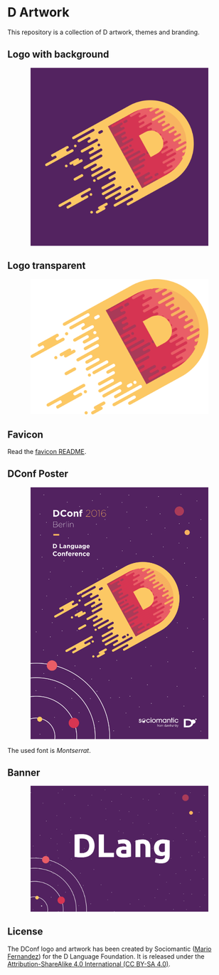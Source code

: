 D Artwork
=========

This repository is a collection of D artwork, themes and branding.

Logo with background
---------------------

<p align="center">
  <a href="./logo_background"><img width="400px" src="./logo_background/logo_1024.png" /></a>
</p>

Logo transparent
----------------

<p align="center">
  <a href="./logo_transparent"><img width="400px" src="./logo_transparent/logo_1024.png" /></a>
</p>

Favicon
-------

Read the [favicon README](https://github.com/dlang-community/artwork/tree/master/favicon).

DConf Poster
------------

<p align="center">
  <a href="./dconf"><img width="400px" src="./dconf/dconf_poster.png" /></a>
</p>

The used font is _Montserrat_.

Banner
------

<p align="center">
  <a href="./banner"><img width="400px" src="./banner/banner.png" /></a>
</p>

License
--------

The DConf logo and artwork has been created by Sociomantic ([Mario Fernandez](http://www.mariofdez.com/)) for the D Language Foundation.
It is released under the [Attribution-ShareAlike 4.0 International (CC BY-SA 4.0)](https://creativecommons.org/licenses/by-sa/4.0/).

